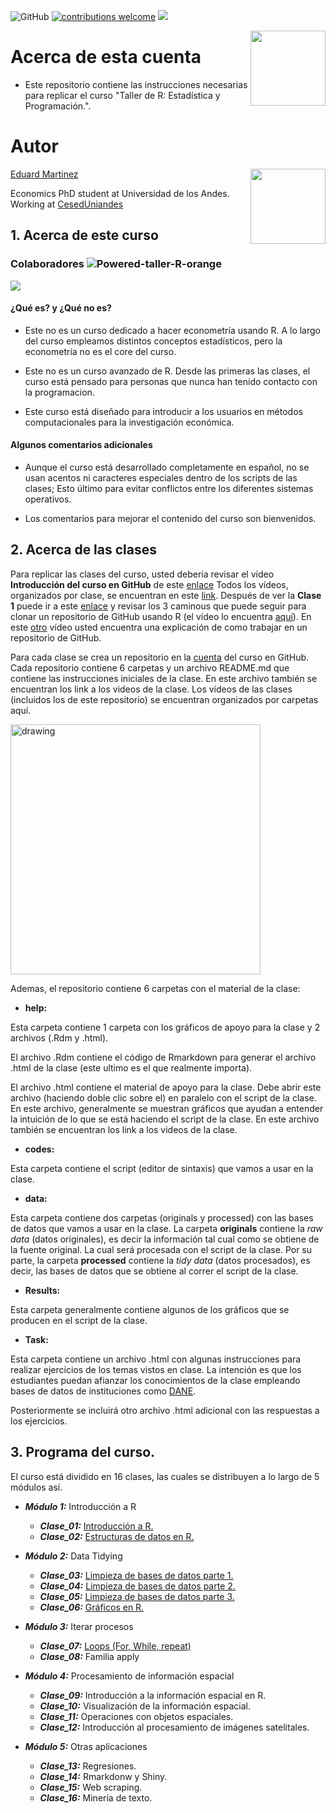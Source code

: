 ![GitHub](https://img.shields.io/github/license/taller-R/readme) [![contributions welcome](https://img.shields.io/badge/contributions-welcome-brightgreen.svg?style=flat)](https://github.com/taller-R/readme/issues) ![](https://img.shields.io/github/followers/taller-R?style=social)

<img src="https://avatars0.githubusercontent.com/u/69440432?s=400&u=96b3e58c713578b563d5c3d3c259f34965ac8e33&v=4" align="right" width=120 height=120 alt="" />

# Acerca de esta cuenta

+ Este repositorio contiene las instrucciones necesarias para replicar el curso "Taller de R: Estadística y Programación.".

# Autor

<img src="https://avatars2.githubusercontent.com/u/24576122?s=400&u=8092eac7857baab63d2e0c7243e473463b082b1a&v=4" align="right" width=120 height=120 alt="" />

[Eduard Martinez](https://eduard-martinez.github.io) 

Economics PhD student at Universidad de los Andes. Working at [CesedUniandes](https://cesed.uniandes.edu.co/)


## 1. Acerca de este curso
### Colaboradores ![Powered-taller-R-orange](https://img.shields.io/badge/Powered_by-Taller_R-blue?logo=R)
<a href="https://github.com/taller-R/readme/graphs/contributors">
  <img src="https://contributors-img.web.app/image?repo=taller-R/readme" />
</a>

#### ¿Qué es? y ¿Qué no es?

* Este no es un curso dedicado a hacer econometría usando R. A lo largo del curso empleamos distintos conceptos estadísticos, pero la econometría no es el core del curso.  

* Este no es un curso avanzado de R. Desde las primeras las clases, el curso está pensado para personas que nunca han tenido contacto con la programacion. 

* Este curso está diseñado para introducir a los usuarios en métodos computacionales para la investigación económica.

#### Algunos comentarios adicionales

* Aunque el curso está desarrollado completamente en español, no se usan acentos ni caracteres especiales dentro de los scripts de las clases; Esto último para evitar conflictos entre los diferentes sistemas operativos.

* Los comentarios para mejorar el contenido del curso son bienvenidos.

## 2. Acerca de las clases

Para replicar las clases del curso, usted deberia revisar el vídeo **Introducción del curso en GitHub** de este [enlace](https://www.dropbox.com/sh/wsa52fb66ey8irm/AADt86NnPK5F-t_oaUjV1zKea?dl=0) Todos los vídeos, organizados por clase, se encuentran en este [link](https://www.dropbox.com/sh/m36a089n4je6ly0/AAB42iWERL0aNLynIllTKQKua?dl=0). Después de ver la **Clase 1** puede ir a este [enlace](https://eduard-martinez.github.io/blog/github/clonar_github.html) y revisar los 3 caminous que puede seguir para clonar un repositorio de GitHub usando R (el vídeo lo encuentra [aquí](https://www.dropbox.com/sh/1s8odr6rrc64acl/AAAhWXHkq8w7_iMl3cW00kjfa?dl=0)). En este [otro](https://www.dropbox.com/sh/bc76kg2h0xcid70/AAA86g9eP4l8ayr6KYEpvxI2a?dl=0) vídeo usted encuentra una explicación de como trabajar en un repositorio de GitHub.

Para cada clase se crea un repositorio en la [cuenta](https://github.com/taller-R) del curso en GitHub. Cada repositorio contiene 6 carpetas y un archivo README.md que contiene las instrucciones iniciales de la clase. En este archivo también se encuentran los link a los videos de la clase. Los vídeos de las clases (incluidos los de este repositorio) se encuentran organizados por carpetas aquí.  

<img src="graphs/capture.png" class="center" alt="drawing" style="width:400px;"/>

Ademas, el repositorio contiene 6 carpetas con el material de la clase:

* **help:** 

Esta carpeta contiene 1 carpeta con los gráficos de apoyo para la clase y 2 archivos (.Rdm y .html). 

El archivo .Rdm contiene el código de Rmarkdown para generar el archivo .html de la clase (este ultimo es el que realmente importa).

El archivo .html contiene el material de apoyo para la clase. Debe abrir este archivo (haciendo doble clic sobre el) en paralelo con el script de la clase. En este archivo, generalmente se muestran gráficos que ayudan a entender la intuición de lo que se está haciendo el script de la clase. En este archivo también se encuentran los link a los videos de la clase.

* **codes:** 

Esta carpeta contiene el script (editor de sintaxis) que vamos a usar en la clase.

* **data:**

Esta carpeta contiene dos carpetas (originals y processed) con las bases de datos que vamos a usar en la clase. La carpeta **originals** contiene la *raw data* (datos originales), es decir la información tal cual como se obtiene de la fuente original. La cual será procesada con el script de la clase. Por su parte, la carpeta **processed** contiene la *tidy data* (datos procesados), es decir, las bases de datos que se obtiene al correr el script de la clase.

* **Results:** 

Esta carpeta generalmente contiene algunos de los gráficos que se producen en el script de la clase.

* **Task:** 

Esta carpeta contiene un archivo .html con algunas instrucciones para realizar ejercicios de los temas vistos en clase. La intención es que los estudiantes puedan afianzar los conocimientos de la clase empleando bases de datos de instituciones como [DANE](https://www.dane.gov.co). 

Posteriormente se incluirá otro archivo .html adicional con las respuestas a los ejercicios.

## 3. Programa del curso.

El curso está dividido en 16 clases, las cuales se distribuyen a lo largo de 5 módulos así.

* ***Módulo 1:*** Introducción a R

  + ***Clase_01:*** [Introducción a R.](https://github.com/taller-R/Clase_1)
  + ***Clase_02:*** [Estructuras de datos en R.](https://github.com/taller-R/Clase_2)
    
* ***Módulo 2:*** Data Tidying 

  + ***Clase_03:*** [Limpieza de bases de datos parte 1.](https://github.com/taller-R/Clase_3)
  + ***Clase_04:*** [Limpieza de bases de datos parte 2.](https://github.com/taller-R/Clase_4)
  + ***Clase_05:*** [Limpieza de bases de datos parte 3.](https://github.com/taller-R/Clase_5)
  + ***Clase_06:*** [Gráficos en R.](https://github.com/taller-R/Clase_6)
   
* ***Módulo 3:*** Iterar procesos

  + ***Clase_07:*** [Loops (For, While, repeat)](https://github.com/taller-R/Clase_7)
  + ***Clase_08:*** Familia apply
     
* ***Módulo 4:*** Procesamiento de información espacial
    
  + ***Clase_09:*** Introducción a la información espacial en R.
  + ***Clase_10:*** Visualización de la información espacial.
  + ***Clase_11:*** Operaciones con objetos espaciales.
  + ***Clase_12:*** Introducción al procesamiento de imágenes satelitales.
   
* ***Módulo 5:***  Otras aplicaciones
     
  + ***Clase_13:*** Regresiones.
  + ***Clase_14:*** Rmarkdonw y Shiny. 
  + ***Clase_15:*** Web scraping.  
  + ***Clase_16:*** Minería de texto.
